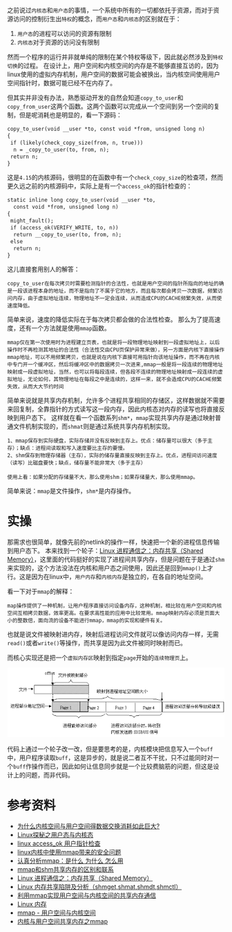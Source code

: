 之前说过`内核态`和`用户态`的事情，一个系统中所有的一切都依托于资源，而对于资源访问的控制衍生出`特权`的概念，而`用户态`和`内核态`的区别就在于：
1. `用户态`的进程可以访问的资源有限制
2. `内核态`对于资源的访问没有限制

然而一个程序的运行并非就单纯的限制在某个特权等级下，因此就必然涉及到`特权切换`的过程。
在设计上，用户空间和内核空间的内存是不能够直接互访的，因为linux使用的虚拟内存机制，用户空间的数据可能会被换出，当内核空间使用用户空间指针时，数据可能已经不在内存了。

但其实并非没有办法，熟悉驱动开发的自然会知道`copy_to_user`和`copy_from_user`这两个函数。这两个函数可以完成从一个空间到另一个空间的复制，但是呢消耗也是明显的，看一下源码：
```
copy_to_user(void __user *to, const void *from, unsigned long n)
{
 if (likely(check_copy_size(from, n, true)))
  n = _copy_to_user(to, from, n);
 return n;
}
```
这是`4.15`的内核源码，很明显的在函数中有一个`check_copy_size`的检查项，然而更久远之前的内核源码中，实际上是有一个`access_ok`的指针检查的：
```
static inline long copy_to_user(void __user *to,
  const void *from, unsigned long n)
{
 might_fault();
 if (access_ok(VERIFY_WRITE, to, n))
  return __copy_to_user(to, from, n);
 else
  return n;
}
```
这儿直接套用别人的解答：
```
copy_to_user在每次拷贝时需要检测指针的合法性，也就是用户空间的指针所指向的地址的确是一段该进程本身的地址，而不是指向了不属于它的地方，而且每次都会拷贝一次数据，频繁访问内存，由于虚拟地址连续，物理地址不一定会连续，从而造成CPU的CACHE频繁失效，从而使速度降低。   
```
简单来说，速度的降低实际在于每次拷贝都会做的合法性检查。
那么为了提高速度，还有一个方法就是使用`mmap`函数。
```
mmap仅在第一次使用时为进程建立页表，也就是将一段物理地址映射到一段虚拟地址上，以后操作时不再检测其地址的合法性（合法性交由CPU页保护异常来做），另一方面是内核下直接操作mmap地址，可以不用频繁拷贝，也就是说在内核下直接可用指针向该地址操作，而不再在内核中专门开一个缓冲区，然后将缓冲区中的数据拷贝一次进来,mmap一般是将一段连续的物理地址映射成一段虚拟地址，当然，也可以将每段连续，但各段不连续的物理地址映射成一段连续的虚拟地址，无论如何，其物理地址在每段之中是连续的，这样一来，就不会造成CPU的CACHE频繁失效，从而大大节约时间
```
简单来说就是共享内存机制，允许多个进程共享相同的存储区，这样数据就不需要来回复制，全靠指针的方式读写这一段内存，因此内核态对内存的读写也将直接反映到用户态下。
这样就在看一个函数系列`shm*`，`mmap`实现共享内存是通过映射普通文件机制实现的，而`shmat`则是通过系统共享内存机制实现。
```
1、mmap保存到实际硬盘，实际存储并没有反映到主存上。优点：储存量可以很大（多于主存）；缺点：进程间读取和写入速度要比主存的要慢。
2、shm保存到物理存储器（主存），实际的储存量直接反映到主存上。优点，进程间访问速度（读写）比磁盘要快；缺点，储存量不能非常大（多于主存）

使用上看：如果分配的存储量不大，那么使用shm；如果存储量大，那么使用mmap。
```
简单来说：`mmap`是文件操作，`shm*`是内存操作。

# 实操
那需求也很简单，就像先前的netlink的操作一样，快速把一个新的进程信息传输到用户态下。
本来找到一个轮子：[Linux 进程通信之：内存共享（Shared Memory）](https://blog.csdn.net/afei__/article/details/84188548)，这里面的代码挺好的实现了进程间共享内存，但是问题在于是通过`shm`来实现的，这个方法没法在内核和用户态之间使用，因此还是回到`mmap()`上才行。这是因为在linux中，`用户内存`和`内核内存`是独立的，在各自的地址空间。

看一下对于`mmap`的解释：
```
map操作提供了一种机制，让用户程序直接访问设备内存，这种机制，相比较在用户空间和内核空间互相拷贝数据，效率更高。在要求高性能的应用中比较常用。mmap映射内存必须是页面大小的整数倍，面向流的设备不能进行mmap，mmap的实现和硬件有关。
```
也就是说文件被映射进内存，映射后进程访问文件就可以像访问内存一样，无需`read()`或者`write()`等操作，而共享是因为此文件被同时映射而已。

而核心实现还是把一个`虚拟内存区`映射到指定`page`开始的`连续物理页`上。

![6979cf7a-885f-4938-a96f-2125b3f3b9ed.jpg](内核模块内存共享_files/6979cf7a-885f-4938-a96f-2125b3f3b9ed.jpg)

代码上通过一个轮子改一改，但是要思考的是，内核模块把信息写入一个`buff`中，用户程序读取`buff`，这是异步的，就是说二者互不干扰，只不过能同时对一个`buff`作操作而已，因此如何让信息同步就是一个比较费脑筋的问题，但这是设计上的问题，而非代码。

# 参考资料
* [为什么内核空间与用户空间得数据交换消耗如此巨大?](https://bbs.csdn.net/topics/80520565?list=745523)
* [Linux探秘之用户态与内核态](https://www.cnblogs.com/bakari/p/5520860.html)
* [linux access_ok 用户指针检查](https://blog.csdn.net/shenhuxi_yu/article/details/80791492)
* [linux内核中使用mmap带来的安全问题](https://www.4hou.com/vulnerable/11299.html)
* [认真分析mmap：是什么 为什么 怎么用](https://www.cnblogs.com/huxiao-tee/p/4660352.html)
* [mmap和shm共享内存的区别和联系](https://www.cnblogs.com/stevensfollower/p/4897711.html)
* [Linux 进程通信之：内存共享（Shared Memory）](https://blog.csdn.net/afei__/article/details/84188548)
* [Linux 内存共享陷阱及分析（shmget,shmat,shmdt,shmctl）](https://blog.csdn.net/ydyang1126/article/details/52804268)
* [利用mmap实现用户空间与内核空间的共享内存通信](http://blog.chinaunix.net/uid-20437341-id-3013536.html)
* [Linux 内存](https://www.ibm.com/developerworks/cn/linux/l-kernel-memory-access/)
* [mmap - 用户空间与内核空间](https://blog.csdn.net/luckywang1103/article/details/50619251)
* [内核与用户空间共享内存之mmap](http://blog.chinaunix.net/uid-29827071-id-5817708.html)